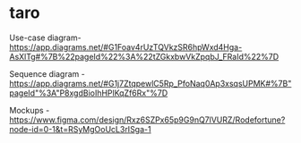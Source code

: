 # taro
Use-case diagram- https://app.diagrams.net/#G1Foav4rUzTQVkzSR6hpWxd4Hga-AsXlTg#%7B%22pageId%22%3A%22tZGkxbwVkZpqbJ_FRaId%22%7D

Sequence diagram - https://app.diagrams.net/#G1j7ZtqpewlC5Rp_PfoNaq0Ap3xsqsUPMK#%7B"pageId"%3A"P8xgdBioIhHPlKqZf6Rx"%7D

Mockups - https://www.figma.com/design/Rxz6SZPx65p9G9nQ7lVURZ/Rodefortune?node-id=0-1&t=RSyMgOoUcL3rISga-1

